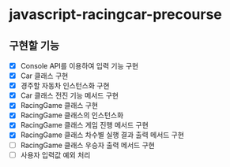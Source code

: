 # javascript-racingcar-precourse

## 구현할 기능

- [x] Console API를 이용하여 입력 기능 구현
- [x] Car 클래스 구현
- [x] 경주할 자동차 인스턴스화 구현
- [x] Car 클래스 전진 기능 메서드 구현
- [x] RacingGame 클래스 구현
- [x] RacingGame 클래스의 인스턴스화
- [x] RacingGame 클래스 게임 진행 메서드 구현
- [x] RacingGame 클래스 차수별 실행 결과 출력 메서드 구현
- [ ] RacingGame 클래스 우승자 출력 메서드 구현
- [ ] 사용자 입력값 예외 처리
